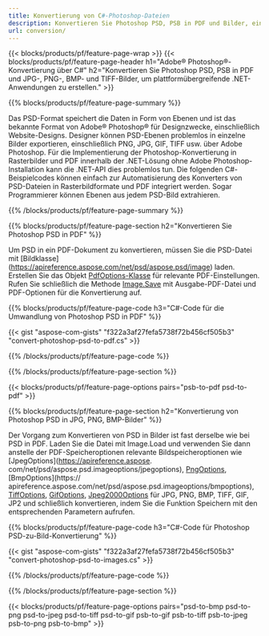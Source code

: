 ```yaml
---
title: Konvertierung von C#-Photoshop-Dateien
description: Konvertieren Sie Photoshop PSD, PSB in PDF und Bilder, einschließlich BMP, JPG, PNG, TIFF, mit wenigen Zeilen C#-Code über die .NET-Bibliothek.
url: conversion/
---
```


{{< blocks/products/pf/feature-page-wrap >}}
{{< blocks/products/pf/feature-page-header h1="Adobe® Photoshop®-Konvertierung über C#" h2="Konvertieren Sie Photoshop PSD, PSB in PDF und JPG-, PNG-, BMP- und TIFF-Bilder, um plattformübergreifende .NET-Anwendungen zu erstellen." >}}

{{% blocks/products/pf/feature-page-summary %}}

Das PSD-Format speichert die Daten in Form von Ebenen und ist das bekannte Format von Adobe® Photoshop® für Designzwecke, einschließlich Website-Designs. Designer können PSD-Ebenen problemlos in einzelne Bilder exportieren, einschließlich PNG, JPG, GIF, TIFF usw. über Adobe Photoshop. Für die Implementierung der Photoshop-Konvertierung in Rasterbilder und PDF innerhalb der .NET-Lösung ohne Adobe Photoshop-Installation kann die .NET-API dies problemlos tun. Die folgenden C#-Beispielcodes können einfach zur Automatisierung des Konverters von PSD-Dateien in Rasterbildformate und PDF integriert werden. Sogar Programmierer können Ebenen aus jedem PSD-Bild extrahieren.


{{% /blocks/products/pf/feature-page-summary %}}

{{% blocks/products/pf/feature-page-section h2="Konvertieren Sie Photoshop PSD in PDF" %}}

Um PSD in ein PDF-Dokument zu konvertieren, müssen Sie die PSD-Datei mit [Bildklasse] (https://apireference.aspose.com/net/psd/aspose.psd/image) laden. Erstellen Sie das Objekt [PdfOptions-Klasse](https://apireference.aspose.com/net/psd/aspose.psd.imageoptions/pdfoptions) für relevante PDF-Einstellungen. Rufen Sie schließlich die Methode [Image.Save](https://apireference.aspose.com/net/psd/aspose.psd.image/save/methods/3) mit Ausgabe-PDF-Datei und PDF-Optionen für die Konvertierung auf.

{{% blocks/products/pf/feature-page-code h3="C#-Code für die Umwandlung von Photoshop PSD in PDF" %}}

{{< gist "aspose-com-gists" "f322a3af27fefa5738f72b456cf505b3" "convert-photoshop-psd-to-pdf.cs" >}}

{{% /blocks/products/pf/feature-page-code %}}

{{% /blocks/products/pf/feature-page-section %}}

{{< blocks/products/pf/feature-page-options pairs="psb-to-pdf psd-to-pdf" >}}

{{% blocks/products/pf/feature-page-section h2="Konvertierung von Photoshop PSD in JPG, PNG, BMP-Bilder" %}}

Der Vorgang zum Konvertieren von PSD in Bilder ist fast derselbe wie bei PSD in PDF. Laden Sie die Datei mit Image.Load und verwenden Sie dann anstelle der PDF-Speicheroptionen relevante Bildspeicheroptionen wie [JpegOptions](https://apireference.aspose. com/net/psd/aspose.psd.imageoptions/jpegoptions), [PngOptions](https://apireference.aspose.com/net/psd/aspose.psd.imageoptions/pngoptions), [BmpOptions](https:// apireference.aspose.com/net/psd/aspose.psd.imageoptions/bmpoptions), [TiffOptions](https://apireference.aspose.com/net/psd/aspose.psd.imageoptions/tiffoptions), [GifOptions]( https://apireference.aspose.com/net/psd/aspose.psd.imageoptions/gifoptions), [Jpeg2000Options](https://apireference.aspose.com/net/psd/aspose.psd.imageoptions/jpeg2000options) für JPG, PNG, BMP, TIFF, GIF, JP2 und schließlich konvertieren, indem Sie die Funktion Speichern mit den entsprechenden Parametern aufrufen.


{{% blocks/products/pf/feature-page-code h3="C#-Code für Photoshop PSD-zu-Bild-Konvertierung" %}}

{{< gist "aspose-com-gists" "f322a3af27fefa5738f72b456cf505b3" "convert-photoshop-psd-to-images.cs" >}}

{{% /blocks/products/pf/feature-page-code %}}

{{% /blocks/products/pf/feature-page-section %}}

{{< blocks/products/pf/feature-page-options pairs="psd-to-bmp psd-to-png psd-to-jpeg psd-to-tiff psd-to-gif psb-to-gif psb-to-tiff psb-to-jpeg psb-to-png psb-to-bmp" >}}
